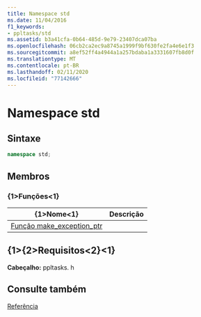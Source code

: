 ```yaml
---
title: Namespace std
ms.date: 11/04/2016
f1_keywords:
- ppltasks/std
ms.assetid: b3a41cfa-0b64-485d-9e79-23407dca07ba
ms.openlocfilehash: 06cb2ca2ec9a8745a1999f9bf630fe2fa4e6e1f3
ms.sourcegitcommit: a8ef52ff4a4944a1a257bdaba1a3331607fb8d0f
ms.translationtype: MT
ms.contentlocale: pt-BR
ms.lasthandoff: 02/11/2020
ms.locfileid: "77142666"
---
```

# <a name="std-namespace"></a>Namespace std

## <a name="syntax"></a>Sintaxe

```cpp
namespace std;
```

## <a name="members"></a>Membros

### <a name="functions"></a>{1&gt;Funções&lt;1}

|{1&gt;Nome&lt;1}|Descrição|
|----------|-----------------|
|[Função make_exception_ptr](make-exception-ptr-function.md)||

## <a name="requirements"></a>{1&gt;{2&gt;Requisitos&lt;2}&lt;1}

**Cabeçalho:** ppltasks. h

## <a name="see-also"></a>Consulte também

[Referência](reference-concurrency-runtime.md)
